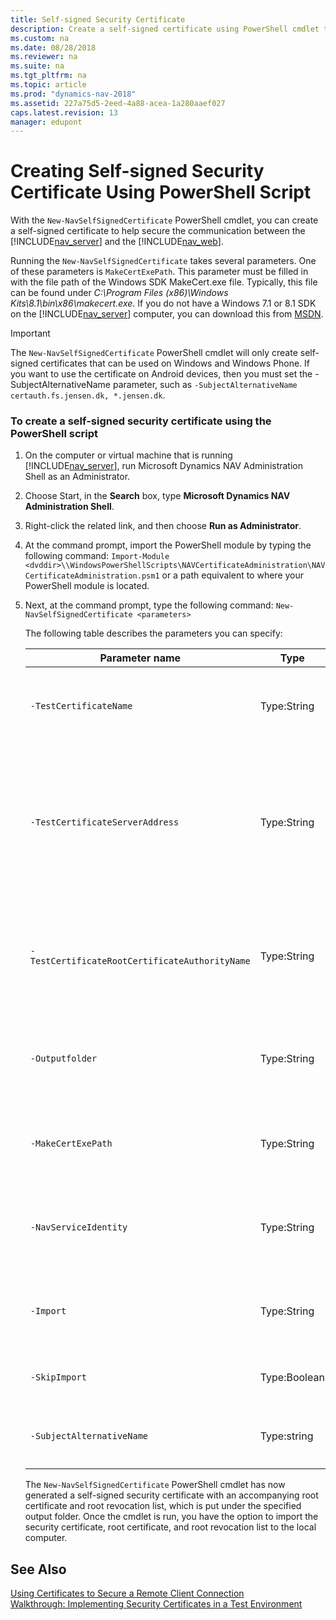 ```yaml
---
title: Self-signed Security Certificate
description: Create a self-signed certificate using PowerShell cmdlet to help secure the communication between the Server and Web Client in Dynamics NAV.
ms.custom: na
ms.date: 08/28/2018
ms.reviewer: na
ms.suite: na
ms.tgt_pltfrm: na
ms.topic: article
ms.prod: "dynamics-nav-2018"
ms.assetid: 227a75d5-2eed-4a88-acea-1a280aaef027
caps.latest.revision: 13
manager: edupont
---
```

# Creating Self-signed Security Certificate Using PowerShell Script
With the `New-NavSelfSignedCertificate` PowerShell cmdlet, you can create a self-signed certificate to help secure the communication between the [!INCLUDE[nav_server](includes/nav_server_md.md)] and the [!INCLUDE[nav_web](includes/nav_web_md.md)].  
  
 Running the `New-NavSelfSignedCertificate` takes several parameters. One of these parameters is `MakeCertExePath`. This parameter must be filled in with the file path of the Windows SDK MakeCert.exe file. Typically, this file can be found under *C:\\Program Files \(x86\)\\Windows Kits\\8.1\\bin\\x86\\makecert.exe*. If you do not have a Windows 7.1 or 8.1 SDK on the [!INCLUDE[nav_server](includes/nav_server_md.md)] computer, you can download this from [MSDN](https://go.microsoft.com/fwlink/?LinkId=335897).  
  
> [!IMPORTANT]  
>  The `New-NavSelfSignedCertificate` PowerShell cmdlet will only create self-signed certificates that can be used on Windows and Windows Phone. If you want to use the certificate on Android devices, then you must set the -SubjectAlternativeName parameter, such as `-SubjectAlternativeName certauth.fs.jensen.dk, *.jensen.dk`.  
  
### To create a self-signed security certificate using the PowerShell script  
  
1. On the computer or virtual machine that is running [!INCLUDE[nav_server](includes/nav_server_md.md)], run Microsoft Dynamics NAV Administration Shell as an Administrator.  
  
2. Choose Start, in the **Search** box, type **Microsoft Dynamics NAV Administration Shell**.  
  
3. Right-click the related link, and then choose **Run as Administrator**.  
  
4. At the command prompt, import the PowerShell module by typing the following command:  `Import-Module <dvddir>\\WindowsPowerShellScripts\NAVCertificateAdministration\NAVCertificateAdministration.psm1` or a path equivalent to where your PowerShell module is located.  
  
5. Next, at the command prompt, type the following command: `New-NavSelfSignedCertificate <parameters>`  
  
    The following table describes the parameters you can specify:  
  
   |Parameter name|Type|Description|  
   |--------------------|----------|-----------------|  
   |`-TestCertificateName`|Type:String|The name that identifies your test certificate. The default value is `TestCertificate`. This parameter is optional.|  
   |`-TestCertificateServerAddress`|Type:String|The authority/entity that this certificate is issued for. Default is the computer host name. Specify this value if the [!INCLUDE[nav_server](includes/nav_server_md.md)] is accessed by using an address that differs from the computer name. This parameter is optional.|  
   |`-TestCertificateRootCertificateAuthorityName`|Type:String|The root certificate authority name. The name will identify the root certificate issuer. The default value is the `TestCertificate` parameter value prefixed `RootCA`. This parameter is optional.|  
   |`-Outputfolder`|Type:String|Specifies the output folder for the certificates. Default is the location where the script was executed from. This parameter is optional.|  
   |`-MakeCertExePath`|Type:String|The path of the Windows SDK MakeCert.exe tool. Default is the specified `Outputfolder`. This parameter is optional.|  
   |`-NavServiceIdentity`|Type:String|Username for the identity running the [!INCLUDE[nav_server](includes/nav_server_md.md)]. Default is `NTAUTHORITY\Network Service`. This parameter is optional.|  
   |`-Import`|Type:String|Imports the certificates after creation. If not specified, the user will be prompted for a reply. This parameter is optional.|  
   |`-SkipImport`|Type:Boolean|**false** will import certificates and **true** will skip the import of certificates.|  
   |`-SubjectAlternativeName`|Type:string|The SAN for your account, such as `certauth.fs.jensen.dk, *.jensen.dk`. This parameter is optional.|  
  
   The `New-NavSelfSignedCertificate` PowerShell cmdlet has now generated a self-signed security certificate with an accompanying root certificate and root revocation list, which is put under the specified output folder. Once the cmdlet is run, you have the option to import the security certificate, root certificate, and root revocation list to the local computer.  
  
## See Also  
 [Using Certificates to Secure a Remote Client Connection](Using-Certificates-to-Secure-a-Remote-Client-Connection.md)   
 [Walkthrough: Implementing Security Certificates in a Test Environment](Walkthrough--Implementing-Security-Certificates-in-a-Test-Environment.md)